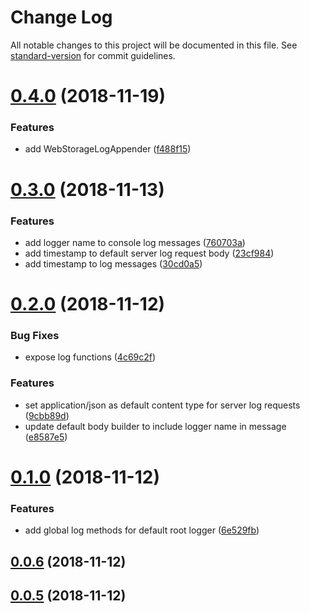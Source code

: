 # Change Log

All notable changes to this project will be documented in this file. See [standard-version](https://github.com/conventional-changelog/standard-version) for commit guidelines.

<a name="0.4.0"></a>
# [0.4.0](https://github.com/ngxp/log/compare/v0.3.0...v0.4.0) (2018-11-19)


### Features

* add WebStorageLogAppender ([f488f15](https://github.com/ngxp/log/commit/f488f15))



<a name="0.3.0"></a>
# [0.3.0](https://github.com/ngxp/log/compare/v0.2.0...v0.3.0) (2018-11-13)


### Features

* add logger name to console log messages ([760703a](https://github.com/ngxp/log/commit/760703a))
* add timestamp to default server log request body ([23cf984](https://github.com/ngxp/log/commit/23cf984))
* add timestamp to log messages ([30cd0a5](https://github.com/ngxp/log/commit/30cd0a5))



<a name="0.2.0"></a>
# [0.2.0](https://github.com/ngxp/log/compare/v0.1.0...v0.2.0) (2018-11-12)


### Bug Fixes

* expose log functions ([4c69c2f](https://github.com/ngxp/log/commit/4c69c2f))


### Features

* set application/json as default content type for server log requests ([9cbb89d](https://github.com/ngxp/log/commit/9cbb89d))
* update default body builder to include logger name in message ([e8587e5](https://github.com/ngxp/log/commit/e8587e5))



<a name="0.1.0"></a>
# [0.1.0](https://github.com/ngxp/log/compare/v0.0.6...v0.1.0) (2018-11-12)


### Features

* add global log methods for default root logger ([6e529fb](https://github.com/ngxp/log/commit/6e529fb))



<a name="0.0.6"></a>
## [0.0.6](https://github.com/ngxp/log/compare/v0.0.5...v0.0.6) (2018-11-12)



<a name="0.0.5"></a>
## [0.0.5](https://github.com/ngxp/log/compare/v0.0.4...v0.0.5) (2018-11-12)
